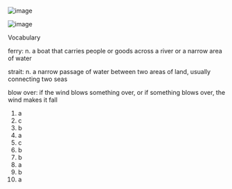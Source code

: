 ![image](https://github.com/jeuneseven/ReadingNotes/assets/8426758/3ef737f6-3848-4ef4-93ec-f0cfa7a81d2b)

![image](https://github.com/jeuneseven/ReadingNotes/assets/8426758/a4d0a1ed-a9ed-4eb0-bf75-e2c9ee666f38)

Vocabulary

ferry: n. a boat that carries people or goods across a river or a narrow area of water

strait: n. a narrow passage of water between two areas of land, usually connecting two seas

blow over: if the wind blows something over, or if something blows over, the wind makes it fall

1. a
2. c
3. b
4. a
5. c
6. b
7. b
8. a
9. b
10. a
